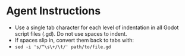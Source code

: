 # Agent Instructions

- Use a single tab character for each level of indentation in all Godot script files (.gd). Do not use spaces to indent.
- If spaces slip in, convert them back to tabs with:
- `sed -i 's/^\s\+/\t/' path/to/file.gd`

